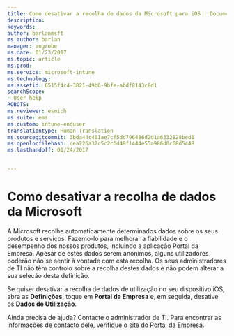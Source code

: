 ```yaml
---
title: Como desativar a recolha de dados da Microsoft para iOS | Documentos da Microsoft
description: 
keywords: 
author: barlanmsft
ms.author: barlan
manager: angrobe
ms.date: 01/23/2017
ms.topic: article
ms.prod: 
ms.service: microsoft-intune
ms.technology: 
ms.assetid: 6515f4c4-3821-49b0-9bfe-abdf8143c8d1
searchScope:
- User help
ROBOTS: 
ms.reviewer: esmich
ms.suite: ems
ms.custom: intune-enduser
translationtype: Human Translation
ms.sourcegitcommit: 3bda44c401ae7cf5dd796486d2d1a6332828bed1
ms.openlocfilehash: cea226a32c5c2c6d49f1444e55a986d0c68d5448
ms.lasthandoff: 01/24/2017


---
```


# <a name="how-to-turn-off-microsoft-data-collection"></a>Como desativar a recolha de dados da Microsoft

A Microsoft recolhe automaticamente determinados dados sobre os seus produtos e serviços. Fazemo-lo para melhorar a fiabilidade e o desempenho dos nossos produtos, incluindo a aplicação Portal da Empresa. Apesar de estes dados serem anónimos, alguns utilizadores poderão não se sentir à vontade com esta recolha. Os seus administradores de TI não têm controlo sobre a recolha destes dados e não podem alterar a sua seleção desta definição.

Se quiser desativar a recolha de dados de utilização no seu dispositivo iOS, abra as **Definições**, toque em **Portal da Empresa** e, em seguida, desative os **Dados de Utilização**.

Ainda precisa de ajuda? Contacte o administrador de TI. Para encontrar as informações de contacto dele, verifique o [site do Portal da Empresa](http://portal.manage.microsoft.com).

